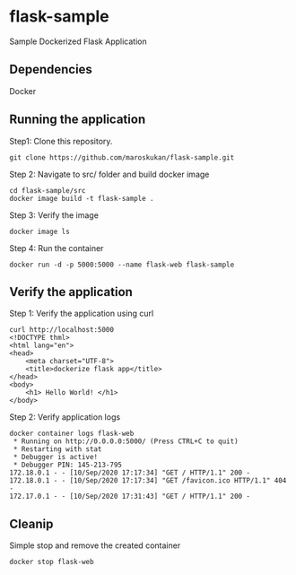 # flask-sample
Sample Dockerized Flask Application

## Dependencies

Docker

## Running the application

Step1: Clone this repository.
```
git clone https://github.com/maroskukan/flask-sample.git
```

Step 2: Navigate to src/ folder and build docker image
```
cd flask-sample/src
docker image build -t flask-sample .
```

Step 3: Verify the image
```
docker image ls
```

Step 4: Run the container
```
docker run -d -p 5000:5000 --name flask-web flask-sample
```

## Verify the application
Step 1: Verify the application using curl
```
curl http://localhost:5000
<!DOCTYPE thml>
<html lang="en">
<head>
    <meta charset="UTF-8">
    <title>dockerize flask app</title>
</head>
<body>
    <h1> Hello World! </h1>
</body>
```

Step 2: Verify application logs
```
docker container logs flask-web
 * Running on http://0.0.0.0:5000/ (Press CTRL+C to quit)
 * Restarting with stat
 * Debugger is active!
 * Debugger PIN: 145-213-795
172.18.0.1 - - [10/Sep/2020 17:17:34] "GET / HTTP/1.1" 200 -
172.18.0.1 - - [10/Sep/2020 17:17:34] "GET /favicon.ico HTTP/1.1" 404 -
172.17.0.1 - - [10/Sep/2020 17:31:43] "GET / HTTP/1.1" 200 -
```
## Cleanip
Simple stop and remove the created container
```
docker stop flask-web
```





